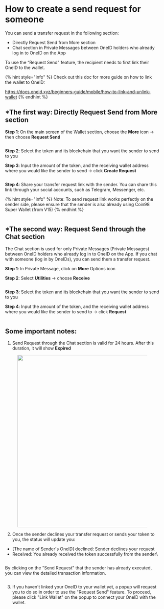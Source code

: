 # How to create a send request for someone

You can send a transfer request in the following section:

* Directly Request Send from More section
* Chat section in Private Messages between OneID holders who already log in to OneID on the App

To use the “Request Send" feature, the recipient needs to first link their OneID to the wallet.

{% hint style="info" %}
Check out this doc for more guide on how to link the wallet to OneID:&#x20;

https://docs.oneid.xyz/beginners-guide/mobile/how-to-link-and-unlink-wallet
{% endhint %}

## **\*The first way**: Directly Request Send from More section&#x20;

**Step 1**: On the main screen of the Wallet section, choose the **More** icon → then choose **Request Send**

<figure><img src="../../../../.gitbook/assets/coin98-app-request-send-1.png" alt=""><figcaption></figcaption></figure>

**Step 2**: Select the token and its blockchain that you want the sender to send to you

**Step 3**: Input the amount of the token, and the receiving wallet address where you would like the sender to send → click **Create Request**

<figure><img src="../../../../.gitbook/assets/coin98-app-request-send-2.png" alt=""><figcaption></figcaption></figure>

**Step 4**: Share your transfer request link with the sender. You can share this link through your social accounts, such as Telegram, Messenger, etc.

{% hint style="info" %}
Note: To send request link works perfectly on the sender side, please ensure that the sender is also already using Coin98 Super Wallet (from V15)
{% endhint %}

<figure><img src="../../../../.gitbook/assets/coin98-app-send-request-first-way-3.png" alt=""><figcaption></figcaption></figure>

## **\*The second way: Request Send through the Chat section**

The Chat section is used for only Private Messages  (Private Messages) between OneID holders who already log in to OneID on the App. If you chat with someone (log in by OneIDs), you can send them a transfer request.&#x20;

**Step 1**: In Private Message, click on **More** Options icon

**Step 2**: Select **Utilities** → choose **Receive**

<figure><img src="../../../../.gitbook/assets/coin98-app-send-request-second-way-1 (1).png" alt=""><figcaption></figcaption></figure>

**Step 3**: Select the token and its blockchain that you want the sender to send to you

**Step 4**: Input the amount of the token, and the receiving wallet address where you would like the sender to send to → click **Request**

<figure><img src="../../../../.gitbook/assets/coin98-app-send-request-second-way-2 (1).png" alt=""><figcaption></figcaption></figure>

## Some important notes:

1. Send Request through the Chat section is valid for 24 hours. After this duration, it will show **Expired**

<figure><img src="../../../../.gitbook/assets/coin98-app-send-request-second-way-3.png" alt="" width="563"><figcaption></figcaption></figure>

2. &#x20;Once the sender declines your transfer request or sends your token to you, the status will update you:

* \[The name of Sender's OneID] declined: Sender declines your request
* Received: You already received the token successfully from the sender\


<figure><img src="../../../../.gitbook/assets/coin98-app-send-request-second-way-4 (1).png" alt=""><figcaption></figcaption></figure>

By clicking on the "Send Request" that the sender has already executed, you can view the detailed transaction information.

<figure><img src="../../../../.gitbook/assets/coin98-app-send-request-second-way-5.png" alt=""><figcaption></figcaption></figure>

3. If you haven't linked your OneID to your wallet yet, a popup will request you to do so in order to use the "Request Send" feature. To proceed, please click "Link Wallet" on the popup to connect your OneID with the wallet.

<figure><img src="../../../../.gitbook/assets/coin98-app-send-request-link-wallet.png" alt=""><figcaption></figcaption></figure>
